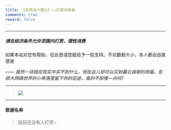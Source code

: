 ```yaml
---
title: 《月亮与六便士》——打赏与鸣谢
comments: true
reward: false
---
```


---

##### **请在经济条件允许范围内打赏，理性消费**

如果本站对您有帮助，在此恳请您能给予一些支持。不论数额大小，本人都会由衷感谢

_—— 虽然一块钱在现实中买不到什么，但在这儿却可以买到暮云诚挚的祝福，在硕大网络世界的小角落里留下你的足迹，真的不投喂一点吗?_

---

<div class="success">

> ![](https://jsd.vxo.im/gh/ShanMuYunQiu/Image/social/allpay.png)

</div>

---

#### **致谢名单**

<div class="success">

> 目前还没有人打赏~

</div>
